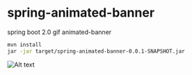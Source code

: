 # spring-animated-banner

spring boot 2.0 gif animated-banner

```sh
mvn install
jar -jar target/spring-animated-banner-0.0.1-SNAPSHOT.jar
```

![Alt text](https://github.com/wonwoo/spring-animated-banner/blob/master/image/banner_image.gif)
